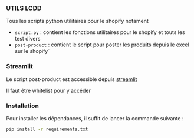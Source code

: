 ### UTILS LCDD

Tous les scripts python utilitaires pour le shopify notament 

- `script.py` : contient les fonctions utilitaires pour le shopify et touts les test divers
- `post-product` : contient le script pour poster les produits depuis le excel sur le shopify`

### Streamlit

Le script post-product est accessible depuis [streamlit](https://lecercledesdiamantaires.streamlit.app/)

Il faut être whitelist pour y accéder 

### Installation

Pour installer les dépendances, il suffit de lancer la commande suivante :

```bash
pip install -r requirements.txt
```
